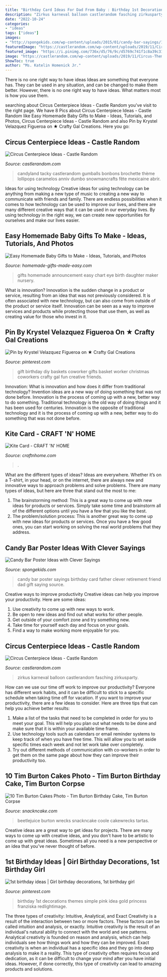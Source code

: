 ```yaml
---
title: "Birthday Card Ideas For Dad From Baby : Birthday 1st Decorations Themes Simple Pink Idea Gold Princess Franziska Redlightimage"
description: "Zirkus karneval balloon castlerandom fasching zirkusparty"
date: "2022-10-24"
categories:
- "ideas"
tags: ["ideas"]
images:
- "http://spongekids.com/wp-content/uploads/2015/01/candy-bar-sayings/12-candy-bar-saying-ideas.jpg"
featuredImage: "https://castlerandom.com/wp-content/uploads/2019/11/Circus-Centerpiece-5.jpg"
featured_image: "https://i.pinimg.com/736x/d5/76/9c/d5769c741f1c8a39c3171eb7ed4321a6--diy-birthday-gift-birthday-gift-baskets.jpg"
image: "https://castlerandom.com/wp-content/uploads/2019/11/Circus-Themed-Kindergarten-Graduation-Party.jpg"
ShowToc: true
author: "Ms. Katelin Homenick Jr."
---
```



There is no one right way to have ideas
Ideas are something that everyone has. They can be used in any situation, and can be changed to make them better. However, there is no one right way to have ideas. What matters most is how you use them.

	

		
searching about Circus Centerpiece Ideas - Castle Random you've visit to the right page. We have 8 Pics about Circus Centerpiece Ideas - Castle Random like Easy Homemade Baby Gifts to Make - Ideas, Tutorials, and Photos, Circus Centerpiece Ideas - Castle Random and also Pin by Krystel Velazquez Figueroa on ★ Crafty Gal Creations. Here you go:
		
    
## Circus Centerpiece Ideas - Castle Random

<img loading=lazy src="https://castlerandom.com/wp-content/uploads/2019/11/Circus-Centerpiece-5.jpg" onerror="this.onerror=null;this.src='https://tse4.mm.bing.net/th?id=OIP.K-9Ge9WipBlDvSEuV301DQHaJ6&amp;pid=15.1';" alt="Circus Centerpiece Ideas - Castle Random">

_Source: castlerandom.com_

>candyland tacky castlerandom gumballs bonbons brochette thème lollipops caramelos anniv dumbo snowmancrafts fête mexicaine abrir. 

	

Ideas for using technology
Creative ideas for using technology can be anything from making a new type of music to creating a new way to communicate with friends and family. There are endless possibilities when it comes to how technology can be used to improve our lives, and there are many different creative ways that it can be used in our everyday lives. By using technology in the right way, we can create new opportunities for ourselves and make our lives easier.

    
## Easy Homemade Baby Gifts To Make - Ideas, Tutorials, And Photos

<img loading=lazy src="http://www.homemade-gifts-made-easy.com/image-files/eye-chart-maker-baby-announcement-800x901.jpg" onerror="this.onerror=null;this.src='https://tse3.mm.bing.net/th?id=OIP.A4GwQQgS-6E6pBe0uPWRmAHaIV&amp;pid=15.1';" alt="Easy Homemade Baby Gifts to Make - Ideas, Tutorials, and Photos">

_Source: homemade-gifts-made-easy.com_

>gifts homemade announcement easy chart eye birth daughter maker nursery. 

	

What is innovation?
Innovation is the sudden change in a product or service, resulting from an idea that was not previously considered. It is often associated with new technology, but can also come from outside of the product or service itself. Innovation can be seen as a way to improve services and products while protecting those that use them, as well as creating value for those who invest in it.

    
## Pin By Krystel Velazquez Figueroa On ★ Crafty Gal Creations

<img loading=lazy src="https://i.pinimg.com/736x/d5/76/9c/d5769c741f1c8a39c3171eb7ed4321a6--diy-birthday-gift-birthday-gift-baskets.jpg" onerror="this.onerror=null;this.src='https://tse4.mm.bing.net/th?id=OIP.nShNIVtWo4TI3ONwhoaHGgHaJ4&amp;pid=15.1';" alt="Pin by Krystel Velazquez Figueroa on ★ Crafty Gal Creations">

_Source: pinterest.com_

>gift birthday diy baskets coworker gifts basket worker christmas coworkers crafty gal fun creative friends. 

	

Innovation: What is innovation and how does it differ from traditional technology?
Invention ideas are a new way of doing something that was not done before. Innovation is the process of coming up with a new, better way to do something. Traditional technology is the old way of doing things and it has been used for centuries. Innovation is the opposite of traditional technology and it is the process of coming up with a new, better way to do something that was not done before.

    
## Kite Card - CRAFT &#039;N&#039; HOME

<img loading=lazy src="http://www.craftnhome.com/uploads/2/2/4/4/22444088/661601_orig.jpg" onerror="this.onerror=null;this.src='https://tse3.mm.bing.net/th?id=OIP.g-M69S4iHkQNf-G8fDlTLgHaIo&amp;pid=15.1';" alt="Kite Card - CRAFT &#039;N&#039; HOME">

_Source: craftnhome.com_

>. 

	

What are the different types of ideas?
Ideas are everywhere. Whether it’s on a T-shirt, in your head, or on the internet, there are always new and innovative ways to approach problems and solve problems. 
There are many types of ideas, but here are three that stand out the most to me: 
1. The brainstorming method: This is a great way to come up with new ideas for products or services. Simply take some time and brainstorm all of the different options until you have a few that you like the best.
2. The problem/solution process: This is another great way to come up with new ideas for products or services. Once you have a few good ones, you can start working on solving the real world problems that they address. 

    
## Candy Bar Poster Ideas With Clever Sayings

<img loading=lazy src="http://spongekids.com/wp-content/uploads/2015/01/candy-bar-sayings/12-candy-bar-saying-ideas.jpg" onerror="this.onerror=null;this.src='https://tse2.mm.bing.net/th?id=OIP.xXtAGYzQS3vZBkdTWtcs0wHaJ4&amp;pid=15.1';" alt="Candy Bar Poster Ideas with Clever Sayings">

_Source: spongekids.com_

>candy bar poster sayings birthday card father clever retirement friend dad gift saying source. 

	

Creative ways to improve productivity
Creative ideas can help you improve your productivity. Here are some ideas: 
1. Use creativity to come up with new ways to work.
2. Be open to new ideas and find out what works for other people. 
3. Get outside of your comfort zone and try something new. 
4. Take time for yourself each day and focus on your goals. 
5. Find a way to make working more enjoyable for you.

    
## Circus Centerpiece Ideas - Castle Random

<img loading=lazy src="https://castlerandom.com/wp-content/uploads/2019/11/Circus-Themed-Kindergarten-Graduation-Party.jpg" onerror="this.onerror=null;this.src='https://tse3.mm.bing.net/th?id=OIP.VZzZa9EHfM35qP_Lhgd0_wHaLI&amp;pid=15.1';" alt="Circus Centerpiece Ideas - Castle Random">

_Source: castlerandom.com_

>zirkus karneval balloon castlerandom fasching zirkusparty. 

	

How can we use our time off work to improve our productivity?
Everyone has different work habits, and it can be difficult to stick to a specific schedule when taking time off for vacation. If you want to improve your productivity, there are a few ideas to consider. Here are three tips that can help you achieve better results: 
1. Make a list of the tasks that need to be completed in order for you to meet your goal. This will help you plan out what needs to be done and make sure that it is within your available time frame. 
2. Use technology tools such as calendars or email reminder systems to keep track of when you have free time. This will allow you to set aside specific times each week and not let work take over completely. 
3. Try out different methods of communication with co-workers in order to get them on the same page about how they can improve their productivity too.

    
## 10 Tim Burton Cakes Photo - Tim Burton Birthday Cake, Tim Burton Corpse

<img loading=lazy src="https://www.snackncake.com/postpic/2012/02/beetlejuice-halloween-birthday-cake_307970.jpg" onerror="this.onerror=null;this.src='https://tse1.mm.bing.net/th?id=OIP.lwuWjhvEwxVk_rou-t9eGAHaLH&amp;pid=15.1';" alt="10 Tim Burton Cakes Photo - Tim Burton Birthday Cake, Tim Burton Corpse">

_Source: snackncake.com_

>beetlejuice burton wrecks snackncake coole cakewrecks tartas. 

	

Creative ideas are a great way to get ideas for projects. There are many ways to come up with creative ideas, and you don't have to be artistic to come up with great ideas. Sometimes all you need is a new perspective or an idea that you've never thought of before.

    
## 1st Birthday Ideas | Girl Birthday Decorations, 1st Birthday Girl

<img loading=lazy src="https://i.pinimg.com/736x/98/fb/a0/98fba00dd2193e8e0e4ee1a6c72e1867.jpg" onerror="this.onerror=null;this.src='https://tse3.mm.bing.net/th?id=OIP.ljzIHW94CEdZR7vbrNC94QHaJ3&amp;pid=15.1';" alt="1st birthday ideas | Girl birthday decorations, 1st birthday girl">

_Source: pinterest.com_

>birthday 1st decorations themes simple pink idea gold princess franziska redlightimage. 

	

The three types of creativity: Intuitive, Analytical, and Exact
Creativity is a result of the interaction between two or more factors. These factors can be called intuition and analysis, or exactly. Intuitive creativity is the result of an individual's natural ability to connect with the world and see patterns. Analytical creativity is founded on reason and analysis, which can help individuals see how things work and how they can be improved. 
Exact creativity is when an individual has a specific idea and they go into deep analysis to make it a reality. This type of creativity often requires focus and dedication, as it can be difficult to change your mind after you have initial ideas. However, if done correctly, this type of creativity can lead to amazing products and solutions.


